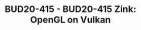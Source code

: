 ---
categories:
- BUD20
image:
  featured: 'true'
  path: https://static.linaro.org/connect/bud20/images/BUD20-415.png
session_id: BUD20-415
session_speakers:
- speaker_bio: Erik works at Collabora as a Principal Engineer in the Graphics team,
    focusing open-source GPU drivers. Previously he has laid the foundation for ARM's
    Mali GPUs and drivers, as an early employee at Falanx Microsystems and ARM Norway.
  speaker_company: ''
  speaker_image: http://avatars.sched.co/f/7c/10468630/avatar.jpg.320x320px.jpg?074
  speaker_name: Erik Faye-Lund
  speaker_position: Principal Engineer at Collabora
  speaker_role: attendee, speaker
session_track: Multimedia
tag: session
tags: Multimedia
title: 'BUD20-415 - BUD20-415 Zink: OpenGL on Vulkan'
---